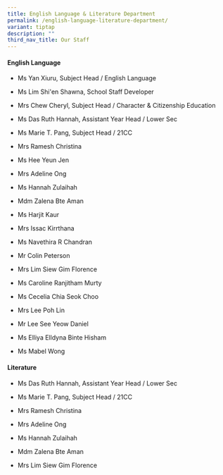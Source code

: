 ```yaml
---
title: English Language & Literature Department
permalink: /english-language-literature-department/
variant: tiptap
description: ""
third_nav_title: Our Staff
---
```

<h4><strong>English Language</strong></h4>
<ul data-tight="true" class="tight">
<li>
<p>Ms Yan Xiuru, Subject Head / English Language</p>
</li>
<li>
<p>Ms Lim Shi'en Shawna, School Staff Developer</p>
</li>
<li>
<p>Mrs Chew Cheryl, Subject Head / Character &amp; Citizenship Education</p>
</li>
<li>
<p>Ms Das Ruth Hannah, Assistant Year Head / Lower Sec</p>
</li>
<li>
<p>Ms Marie T. Pang, Subject Head / 21CC</p>
</li>
<li>
<p>Mrs Ramesh Christina</p>
</li>
<li>
<p>Ms Hee Yeun Jen</p>
</li>
<li>
<p>Mrs Adeline Ong</p>
</li>
<li>
<p>Ms Hannah Zulaihah</p>
</li>
<li>
<p>Mdm Zalena Bte Aman</p>
</li>
<li>
<p>Ms Harjit Kaur</p>
</li>
<li>
<p>Mrs Issac Kirrthana</p>
</li>
<li>
<p>Ms Navethira R Chandran</p>
</li>
<li>
<p>Mr Colin Peterson</p>
</li>
<li>
<p>Mrs Lim Siew Gim Florence</p>
</li>
<li>
<p>Ms Caroline Ranjitham Murty</p>
</li>
<li>
<p>Ms Cecelia Chia Seok Choo</p>
</li>
<li>
<p>Mrs Lee Poh Lin</p>
</li>
<li>
<p>Mr Lee See Yeow Daniel</p>
</li>
<li>
<p>Ms Elliya Elldyna Binte Hisham</p>
</li>
<li>
<p>Ms Mabel Wong</p>
</li>
</ul>
<h4><strong>Literature</strong></h4>
<ul data-tight="true" class="tight">
<li>
<p>Ms Das Ruth Hannah, Assistant Year Head / Lower Sec</p>
</li>
<li>
<p>Ms Marie T. Pang, Subject Head / 21CC</p>
</li>
<li>
<p>Mrs Ramesh Christina</p>
</li>
<li>
<p>Mrs Adeline Ong</p>
</li>
<li>
<p>Ms Hannah Zulaihah</p>
</li>
<li>
<p>Mdm Zalena Bte Aman</p>
</li>
<li>
<p>Mrs Lim Siew Gim Florence</p>
</li>
</ul>
<p></p>